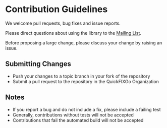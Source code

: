 # Contribution Guidelines

We welcome pull requests, bug fixes and issue reports.

Please direct questions about using the library to the [Mailing List](https://groups.google.com/forum/#!forum/quickfixgo).

Before proposing a large change, please discuss your change by raising an issue.

## Submitting Changes

* Push your changes to a topic branch in your fork of the repository
* Submit a pull request to the repository in the QuickFIXGo Organization

## Notes

* If you report a bug and do not include a fix, please include a failing test
* Generally, contributions without tests will not be accepted
* Contributions that fail the automated build will not be accepted
